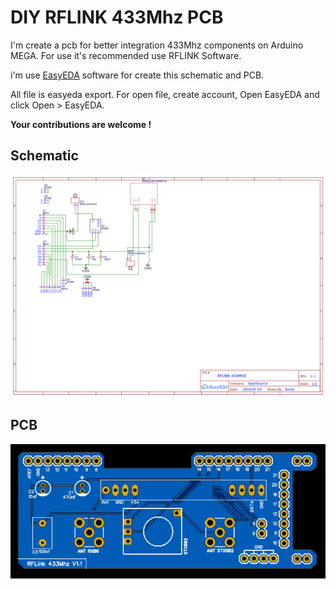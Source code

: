 # DIY RFLINK 433Mhz PCB

I'm create a pcb for better integration 433Mhz components on Arduino MEGA. For use it's recommended use RFLINK Software.

i'm use [EasyEDA](https://easyeda.com/) software for create this schematic and PCB. 

All file is easyeda export. 
For open file, create account, Open EasyEDA and click Open > EasyEDA.

**Your contributions are welcome !**

## Schematic
![Schematic](img/schematic.png)

## PCB
![Schematic](img/pcb.png)
